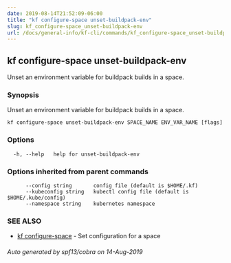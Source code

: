 ```yaml
---
date: 2019-08-14T21:52:09-06:00
title: "kf configure-space unset-buildpack-env"
slug: kf_configure-space_unset-buildpack-env
url: /docs/general-info/kf-cli/commands/kf_configure-space_unset-buildpack-env/
---
```

## kf configure-space unset-buildpack-env

Unset an environment variable for buildpack builds in a space.

### Synopsis

Unset an environment variable for buildpack builds in a space.

```
kf configure-space unset-buildpack-env SPACE_NAME ENV_VAR_NAME [flags]
```

### Options

```
  -h, --help   help for unset-buildpack-env
```

### Options inherited from parent commands

```
      --config string       config file (default is $HOME/.kf)
      --kubeconfig string   kubectl config file (default is $HOME/.kube/config)
      --namespace string    kubernetes namespace
```

### SEE ALSO

* [kf configure-space](/docs/general-info/kf-cli/commands/kf_configure-space/)	 - Set configuration for a space

###### Auto generated by spf13/cobra on 14-Aug-2019
